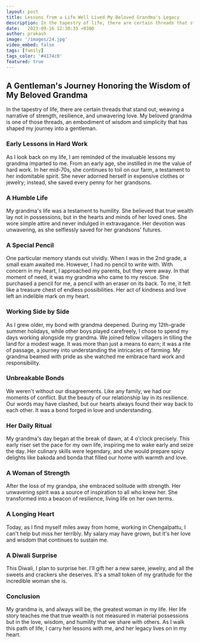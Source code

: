 ```yaml
---
layout: post
title: Lessons from a Life Well Lived My Beloved Grandma's Legacy
description: In the tapestry of life, there are certain threads that stand out, weaving a narrative of strength, resilience, and unwavering love 
date:   2023-09-16 12:30:35 +0300
author: prakash
image: '/images/24.jpg'
video_embed: false
tags: [family]
tags_color: '#4174c0'
featured: true
---
```


## A Gentleman's Journey Honoring the Wisdom of My Beloved Grandma

In the tapestry of life, there are certain threads that stand out, weaving a narrative of strength, resilience, and unwavering love. My beloved grandma is one of those threads, an embodiment of wisdom and simplicity that has shaped my journey into a gentleman.

### Early Lessons in Hard Work

As I look back on my life, I am reminded of the invaluable lessons my grandma imparted to me. From an early age, she instilled in me the value of hard work. In her mid-70s, she continues to toil on our farm, a testament to her indomitable spirit. She never adorned herself in expensive clothes or jewelry; instead, she saved every penny for her grandsons.

### A Humble Life

My grandma's life was a testament to humility. She believed that true wealth lay not in possessions, but in the hearts and minds of her loved ones. She wore simple attire and never indulged in extravagance. Her devotion was unwavering, as she selflessly saved for her grandsons' futures.

### A Special Pencil

One particular memory stands out vividly. When I was in the 2nd grade, a small exam awaited me. However, I had no pencil to write with. With concern in my heart, I approached my parents, but they were away. In that moment of need, it was my grandma who came to my rescue. She purchased a pencil for me, a pencil with an eraser on its back. To me, it felt like a treasure chest of endless possibilities. Her act of kindness and love left an indelible mark on my heart.

### Working Side by Side

As I grew older, my bond with grandma deepened. During my 12th-grade summer holidays, while other boys played carefreely, I chose to spend my days working alongside my grandma. We joined fellow villagers in tilling the land for a modest wage. It was more than just a means to earn; it was a rite of passage, a journey into understanding the intricacies of farming. My grandma beamed with pride as she watched me embrace hard work and responsibility.

### Unbreakable Bonds

We weren't without our disagreements. Like any family, we had our moments of conflict. But the beauty of our relationship lay in its resilience. Our words may have clashed, but our hearts always found their way back to each other. It was a bond forged in love and understanding.

### Her Daily Ritual

My grandma's day began at the break of dawn, at 4 o'clock precisely. This early riser set the pace for my own life, inspiring me to wake early and seize the day. Her culinary skills were legendary, and she would prepare spicy delights like bakoda and bonda that filled our home with warmth and love.

### A Woman of Strength

After the loss of my grandpa, she embraced solitude with strength. Her unwavering spirit was a source of inspiration to all who knew her. She transformed into a beacon of resilience, living life on her own terms.

### A Longing Heart

Today, as I find myself miles away from home, working in Chengalpattu, I can't help but miss her terribly. My salary may have grown, but it's her love and wisdom that continues to sustain me.

### A Diwali Surprise

This Diwali, I plan to surprise her. I'll gift her a new saree, jewelry, and all the sweets and crackers she deserves. It's a small token of my gratitude for the incredible woman she is.

### Conclusion 

My grandma is, and always will be, the greatest woman in my life. Her life story teaches me that true wealth is not measured in material possessions but in the love, wisdom, and humility that we share with others. As I walk this path of life, I carry her lessons with me, and her legacy lives on in my heart.
